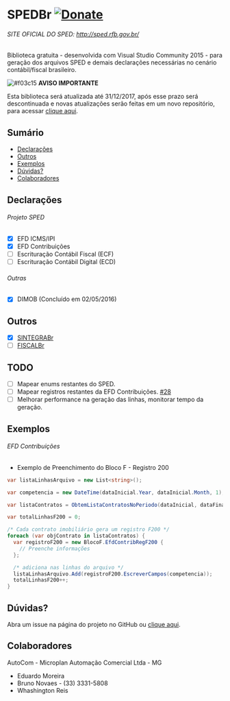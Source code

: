 # SPEDBr [![Donate](https://img.shields.io/badge/Donate-PayPal-blue.svg)](https://www.paypal.com/cgi-bin/webscr?cmd=_s-xclick&hosted_button_id=FDBYCQDQ368KA)
###### SITE OFICIAL DO SPED: http://sped.rfb.gov.br/
Biblioteca gratuita  - desenvolvida com Visual Studio Community 2015 - para geração dos arquivos SPED e demais declarações necessárias no cenário contábil/fiscal brasileiro.

![#f03c15](https://placehold.it/15/f03c15/000000?text=+) <b>AVISO IMPORTANTE</b>

Esta biblioteca será atualizada até 31/12/2017, após esse prazo será descontinuada e novas atualizações serão feitas em um novo repositório, para acessar [clique aqui](https://github.com/samuelrochaoliveira/SPEDBr).

## Sumário

- [Declarações](#declaracoes)
- [Outros](#outros)
- [Exemplos](#exemplos)
- [Dúvidas?](#dúvidas)
- [Colaboradores](#colaboradores)

## Declarações

###### Projeto SPED

- [x] EFD ICMS/IPI
- [x] EFD Contribuições
- [ ] Escrituração Contábil Fiscal (ECF)
- [ ] Escrituração Contábil Digital (ECD)

###### Outras

- [x] DIMOB (Concluído em 02/05/2016)

## Outros
- [x] [SINTEGRABr](https://github.com/samuelroliveira/SINTEGRABr)
- [ ] [FISCALBr](https://github.com/samuelroliveira/FiscalBr)

## TODO

- [ ] Mapear enums restantes do SPED.
- [ ] Mapear registros restantes da EFD Contribuições. [#28](https://github.com/samuelrochaoliveira/SPEDBr/issues/28)
- [ ] Melhorar performance na geração das linhas, monitorar tempo da geração.

## Exemplos

###### EFD Contribuições

- Exemplo de Preenchimento do Bloco F - Registro 200

```cs
var listaLinhasArquivo = new List<string>();

var competencia = new DateTime(dataInicial.Year, dataInicial.Month, 1);

var listaContratos = ObtemListaContratosNoPeriodo(dataInicial, dataFinal);

var totalLinhasF200 = 0;

/* Cada contrato imobiliário gera um registro F200 */
foreach (var objContrato in listaContratos) {
  var registroF200 = new BlocoF.EfdContribRegF200 {
    // Preenche informações
  };

  /* adiciona nas linhas do arquivo */
  listaLinhasArquivo.Add(registroF200.EscreverCampos(competencia));
  totalLinhasF200++;
}
```

## Dúvidas?

Abra um issue na página do projeto no GitHub ou [clique aqui](https://github.com/samuelroliveira/SPEDBr/issues).

## Colaboradores

AutoCom - Microplan Automação Comercial Ltda - MG
- Eduardo Moreira
- Bruno Novaes - (33) 3331-5808
- Whashington Reis
